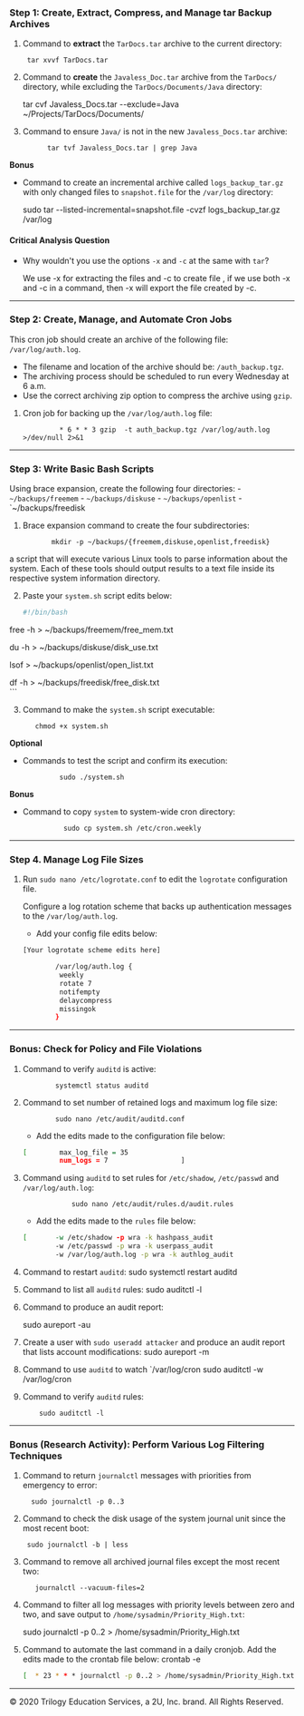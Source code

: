 

### Step 1: Create, Extract, Compress, and Manage tar Backup Archives

1. Command to **extract** the `TarDocs.tar` archive to the current directory:

        tar xvvf TarDocs.tar

2. Command to **create** the `Javaless_Doc.tar` archive from the `TarDocs/` directory, while excluding the `TarDocs/Documents/Java` directory:

      tar cvf Javaless_Docs.tar --exclude=Java ~/Projects/TarDocs/Documents/

3. Command to ensure `Java/` is not in the new `Javaless_Docs.tar` archive:

             tar tvf Javaless_Docs.tar | grep Java


**Bonus** 
- Command to create an incremental archive called `logs_backup_tar.gz` with only changed files to `snapshot.file` for the `/var/log` directory:

  sudo tar --listed-incremental=snapshot.file -cvzf logs_backup_tar.gz /var/log

#### Critical Analysis Question

- Why wouldn't you use the options `-x` and `-c` at the same with `tar`?

  We use -x for extracting the files and -c to create file , if we use both -x and -c in a command, then -x will export the file created by -c.

---

### Step 2: Create, Manage, and Automate Cron Jobs
This cron job should create an archive of the following file: `/var/log/auth.log`.
   - The filename and location of the archive should be: `/auth_backup.tgz`.
   - The archiving process should be scheduled to run every Wednesday at 6 a.m.
   - Use the correct archiving zip option to compress the archive using `gzip`.


1. Cron job for backing up the `/var/log/auth.log` file:

                * 6 * * 3 gzip  -t auth_backup.tgz /var/log/auth.log >/dev/null 2>&1

---

### Step 3: Write Basic Bash Scripts
Using brace expansion, create the following four directories:
      - `~/backups/freemem`
      - `~/backups/diskuse`
      - `~/backups/openlist`
      - `~/backups/freedisk

1. Brace expansion command to create the four subdirectories:

              mkdir -p ~/backups/{freemem,diskuse,openlist,freedisk}

a script that will execute various Linux tools to parse information about the system. Each of these tools should output results to a text file inside its respective system information directory.

2. Paste your `system.sh` script edits below:

    ```bash
    #!/bin/bash
    

free -h > ~/backups/freemem/free_mem.txt

du -h > ~/backups/diskuse/disk_use.txt

lsof > ~/backups/openlist/open_list.txt

df -h > ~/backups/freedisk/free_disk.txt                            
    ```

3. Command to make the `system.sh` script executable:

          chmod +x system.sh

**Optional**
- Commands to test the script and confirm its execution:

               sudo ./system.sh

**Bonus**
- Command to copy `system` to system-wide cron directory:

                sudo cp system.sh /etc/cron.weekly

---

### Step 4. Manage Log File Sizes
 
1. Run `sudo nano /etc/logrotate.conf` to edit the `logrotate` configuration file. 

    Configure a log rotation scheme that backs up authentication messages to the `/var/log/auth.log`.

    - Add your config file edits below:

    ```bash
    [Your logrotate scheme edits here]

            /var/log/auth.log {
             weekly
             rotate 7
             notifempty
             delaycompress
             missingok
            } 
    ```
---

### Bonus: Check for Policy and File Violations

1. Command to verify `auditd` is active:

               systemctl status auditd

2. Command to set number of retained logs and maximum log file size:

               sudo nano /etc/audit/auditd.conf

    - Add the edits made to the configuration file below:

    ```bash
    [        max_log_file = 35
             num_logs = 7                  ]

    ```

3. Command using `auditd` to set rules for `/etc/shadow`, `/etc/passwd` and `/var/log/auth.log`:

                   sudo nano /etc/audit/rules.d/audit.rules


    - Add the edits made to the `rules` file below:

    ```bash
    [       -w /etc/shadow -p wra -k hashpass_audit
            -w /etc/passwd -p wra -k userpass_audit
            -w /var/log/auth.log -p wra -k authlog_audit
    ```

4. Command to restart `auditd`:
        sudo systemctl restart auditd

5. Command to list all `auditd` rules:
        sudo auditctl -l


6. Command to produce an audit report:

      sudo aureport -au

7. Create a user with `sudo useradd attacker` and produce an audit report that lists account modifications:
                 sudo aureport -m

8. Command to use `auditd` to watch `/var/log/cron
          sudo auditctl -w /var/log/cron

9. Command to verify `auditd` rules:

           sudo auditctl -l

---

### Bonus (Research Activity): Perform Various Log Filtering Techniques

1. Command to return `journalctl` messages with priorities from emergency to error:

         sudo journalctl -p 0..3

1. Command to check the disk usage of the system journal unit since the most recent boot:

        sudo journalctl -b | less


1. Command to remove all archived journal files except the most recent two:

          journalctl --vacuum-files=2


1. Command to filter all log messages with priority levels between zero and two, and save output to `/home/sysadmin/Priority_High.txt`:

     sudo journalctl -p 0..2 > /home/sysadmin/Priority_High.txt

1. Command to automate the last command in a daily cronjob. Add the edits made to the crontab file below:
               crontab -e

    ```bash
    [  * 23 * * * journalctl -p 0..2 > /home/sysadmin/Priority_High.txt ]
    ```

---
© 2020 Trilogy Education Services, a 2U, Inc. brand. All Rights Reserved.
